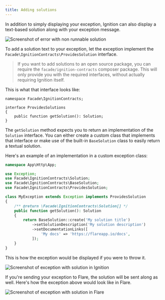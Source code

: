 ```yaml
---
title: Adding solutions
---
```


In addition to simply displaying your exception, Ignition can also display a text-based solution along with your exception message.

![Screenshot of error with non runnable solution](/images/docs/error-with-non-runnable-solution.png)

To add a solution text to your exception, let the exception implement the `Facade\IgnitionContracts\ProvidesSolution` interface.

> If you want to add solutions to an open source package, you can require the `facade/ignition-contracts` composer package. This will only provide you with the required interfaces, without actually requiring Ignition itself.

This is what that interface looks like:

```
namespace Facade\IgnitionContracts;

interface ProvidesSolutions
{
    public function getSolution(): Solution;
}
```

The `getSolution` method expects you to return an implementation of the `Solution` interface. You can either create a custom class that implements that interface or make use of the built-in `BaseSolution` class to easily return a textual solution.

Here's an example of an implementation in a custom exception class:

```php
namespace App\Http\App;

use Exception;
use Facade\IgnitionContracts\Solution;
use Facade\IgnitionContracts\BaseSolution;
use Facade\IgnitionContracts\ProvidesSolution;

class MyException extends Exception implements ProvidesSolution
{
    /** @return \Facade\IgnitionContracts\Solution[] */
    public function getSolution(): Solution
    {
        return BaseSolution::create('My solution title')
            ->setSolutionDescription('My solution description')
            ->setDocumentationLinks([
                'My docs' => 'https://flareapp.io/docs',
            ]);
    }
}
```

This is how the exception would be displayed if you were to throw it.

![Screenshot of exception with solution in Ignition](/images/docs/custom-exception-ignition.png)

If you're sending your exception to Flare, the solution will be sent along as well. Here's how the exception above would look like in Flare.

![Screenshot of exception with solution in Flare](/images/docs/custom-exception-flare.png)
